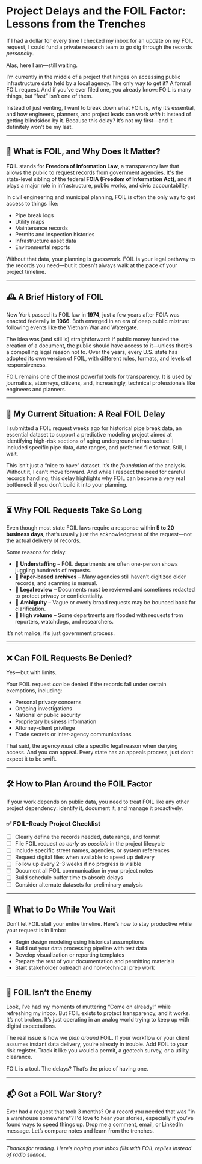 # Project Delays and the FOIL Factor: Lessons from the Trenches

If I had a dollar for every time I checked my inbox for an update on my FOIL request, I could fund a private research team to go dig through the records *personally*. 

Alas, here I am—still waiting.

I’m currently in the middle of a project that hinges on accessing public infrastructure data held by a local agency. The only way to get it? A formal FOIL request. And if you’ve ever filed one, you already know: FOIL is many things, but “fast” isn’t one of them.

Instead of just venting, I want to break down what FOIL is, why it’s essential, and how engineers, planners, and project leads can work *with* it instead of getting blindsided by it. Because this delay? It’s not my first—and it definitely won’t be my last.

---

## 📜 What is FOIL, and Why Does It Matter?

**FOIL** stands for **Freedom of Information Law**, a transparency law that allows the public to request records from government agencies. It's the state-level sibling of the federal **FOIA (Freedom of Information Act)**, and it plays a major role in infrastructure, public works, and civic accountability.

In civil engineering and municipal planning, FOIL is often the only way to get access to things like:

- Pipe break logs  
- Utility maps  
- Maintenance records  
- Permits and inspection histories  
- Infrastructure asset data  
- Environmental reports  

Without that data, your planning is guesswork. FOIL is your legal pathway to the records you need—but it doesn't always walk at the pace of your project timeline.

---

## 🕰️ A Brief History of FOIL

New York passed its FOIL law in **1974**, just a few years after FOIA was enacted federally in **1966**. Both emerged in an era of deep public mistrust following events like the Vietnam War and Watergate.

The idea was (and still is) straightforward: if public money funded the creation of a document, the public should have access to it—unless there’s a compelling legal reason not to. Over the years, every U.S. state has adopted its own version of FOIL, with different rules, formats, and levels of responsiveness.

FOIL remains one of the most powerful tools for transparency.  It is used by journalists, attorneys, citizens, and, increasingly, technical professionals like engineers and planners.

---

## 🔎 My Current Situation: A Real FOIL Delay

I submitted a FOIL request weeks ago for historical pipe break data, an essential dataset to support a predictive modeling project aimed at identifying high-risk sections of aging underground infrastructure. I included specific pipe data, date ranges, and preferred file format. Still, I wait.

This isn’t just a “nice to have” dataset. It’s the *foundation* of the analysis. Without it, I can’t move forward. And while I respect the need for careful records handling, this delay highlights why FOIL can become a very real bottleneck if you don’t build it into your planning.

---

## ⏳ Why FOIL Requests Take So Long

Even though most state FOIL laws require a response within **5 to 20 business days**, that’s usually just the acknowledgment of the request—not the actual delivery of records.

Some reasons for delay:

- 🔹 **Understaffing** – FOIL departments are often one-person shows juggling hundreds of requests.  
- 🔹 **Paper-based archives** – Many agencies still haven’t digitized older records, and scanning is manual.  
- 🔹 **Legal review** – Documents must be reviewed and sometimes redacted to protect privacy or confidentiality.  
- 🔹 **Ambiguity** – Vague or overly broad requests may be bounced back for clarification.  
- 🔹 **High volume** – Some departments are flooded with requests from reporters, watchdogs, and researchers.

It’s not malice, it’s just government process.

---

## ❌ Can FOIL Requests Be Denied?

Yes—but with limits.

Your FOIL request *can* be denied if the records fall under certain exemptions, including:

- Personal privacy concerns  
- Ongoing investigations  
- National or public security  
- Proprietary business information  
- Attorney-client privilege  
- Trade secrets or inter-agency communications  

That said, the agency *must* cite a specific legal reason when denying access. And you can appeal. Every state has an appeals process, just don’t expect it to be swift.

---

## 🛠 How to Plan Around the FOIL Factor

If your work depends on public data, you need to treat FOIL like any other project dependency: identify it, document it, and manage it proactively.

### ✅ FOIL-Ready Project Checklist

- [ ] Clearly define the records needed, date range, and format  
- [ ] File FOIL request *as early as possible* in the project lifecycle  
- [ ] Include specific street names, agencies, or system references  
- [ ] Request digital files when available to speed up delivery  
- [ ] Follow up every 2–3 weeks if no progress is visible  
- [ ] Document all FOIL communication in your project notes  
- [ ] Build schedule buffer time to absorb delays  
- [ ] Consider alternate datasets for preliminary analysis

---

## 🔄 What to Do While You Wait

Don’t let FOIL stall your entire timeline. Here’s how to stay productive while your request is in limbo:

- Begin design modeling using historical assumptions  
- Build out your data processing pipeline with test data  
- Develop visualization or reporting templates  
- Prepare the rest of your documentation and permitting materials  
- Start stakeholder outreach and non-technical prep work

---

## 🧩 FOIL Isn’t the Enemy

Look, I’ve had my moments of muttering “Come on already!” while refreshing my inbox. But FOIL exists to protect transparency, and it works. It’s not broken. It’s just operating in an analog world trying to keep up with digital expectations.

The real issue is how we *plan around* FOIL. If your workflow or your client assumes instant data delivery, you’re already in trouble. Add FOIL to your risk register. Track it like you would a permit, a geotech survey, or a utility clearance.

FOIL is a tool. The delays? That’s the price of having one.

---

## 📬 Got a FOIL War Story?

Ever had a request that took 3 months? Or a record you needed that was "in a warehouse somewhere"? I'd love to hear your stories, especially if you’ve found ways to speed things up. Drop me a comment, email, or LinkedIn message. Let’s compare notes and learn from the trenches.

---

*Thanks for reading. Here’s hoping your inbox fills with FOIL replies instead of radio silence.*
